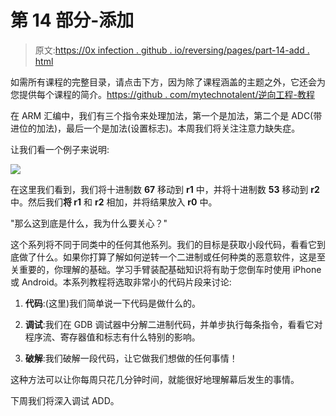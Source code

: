 # 第 14 部分-添加

> 原文:[https://0x infection . github . io/reversing/pages/part-14-add . html](https://0xinfection.github.io/reversing/pages/part-14-add.html)

如需所有课程的完整目录，请点击下方，因为除了课程涵盖的主题之外，它还会为您提供每个课程的简介。[https://github . com/mytechnotalent/逆向工程-教程](https://github.com/mytechnotalent/Reverse-Engineering-Tutorial)

在 ARM 汇编中，我们有三个指令来处理加法，第一个是加法，第二个是 ADC(带进位的加法)，最后一个是加法(设置标志)。本周我们将关注注意力缺失症。

让我们看一个例子来说明:

![](../Images/41d1a28c7502cd4b1e8164cc366ec7f2.png)

在这里我们看到，我们将十进制数 **67** 移动到 **r1** 中，并将十进制数 **53** 移动到 **r2** 中。然后我们**将 r1** 和 **r2** 相加，并将结果放入 **r0** 中。

"那么这到底是什么，我为什么要关心？"

这个系列将不同于同类中的任何其他系列。我们的目标是获取小段代码，看看它到底做了什么。如果你打算了解如何逆转一个二进制或任何种类的恶意软件，这是至关重要的，你理解的基础。学习手臂装配基础知识将有助于您倒车时使用 iPhone 或 Android。本系列教程将选取非常小的代码片段来讨论:

1) **代码**:(这里)我们简单说一下代码是做什么的。

2) **调试**:我们在 GDB 调试器中分解二进制代码，并单步执行每条指令，看看它对程序流、寄存器值和标志有什么特别的影响。

3) **破解**:我们破解一段代码，让它做我们想做的任何事情！

这种方法可以让你每周只花几分钟时间，就能很好地理解幕后发生的事情。

下周我们将深入调试 ADD。